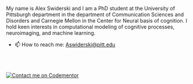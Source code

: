 My name is Alex Swiderski and I am a PhD student at the University of Pittsburgh department in the department of Communication Sciences and Disorders and Carnegie Mellon in the Center for Neural basis of cognition. 
I hold keen interests in computational modeling of cognitive processes, neuroimaging, and machine learning.


- 📫 How to reach me: Aswiderski@pitt.edu
<br>
<br>

[![Contact me on Codementor](https://www.codementor.io/m-badges/alexswiderski/find-me-on-cm-g.svg)](https://www.codementor.io/@alexswiderski?refer=badge)
